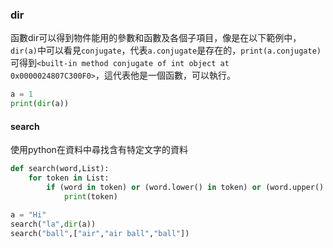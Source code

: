 ### dir
函數dir可以得到物件能用的參數和函數及各個子項目，像是在以下範例中，`dir(a)`中可以看見`conjugate`，代表`a.conjugate`是存在的，`print(a.conjugate)`可得到`<built-in method conjugate of int object at 0x0000024807C300F0>`，這代表他是一個函數，可以執行。
```python
a = 1
print(dir(a))
```

#### search
使用python在資料中尋找含有特定文字的資料
```python
def search(word,List):
    for token in List:
        if (word in token) or (word.lower() in token) or (word.upper() in token):
            print(token)

a = "Hi"
search("la",dir(a))
search("ball",["air","air ball","ball"])
```
